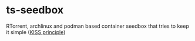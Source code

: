 # ts-seedbox
RTorrent, archlinux and podman based container seedbox that tries to keep it simple ([KISS principle](https://en.wikipedia.org/wiki/KISS_principle))
